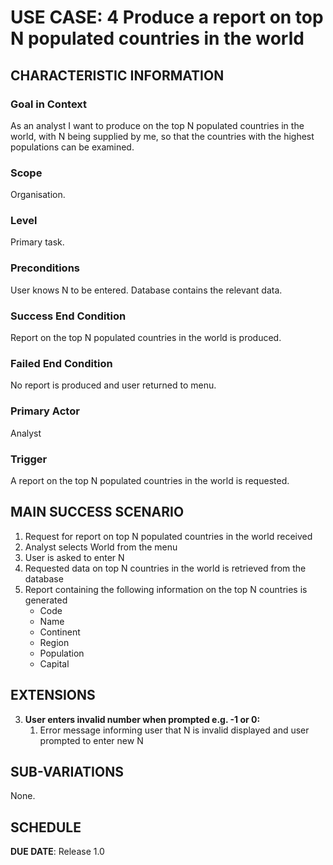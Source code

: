 # USE CASE: 4 Produce a report on top N populated countries in the world

## CHARACTERISTIC INFORMATION

### Goal in Context

As an analyst I want to produce on the top N populated countries in the world, with N being supplied by me, so that the countries with the highest populations can be examined. 

### Scope

Organisation.

### Level

Primary task.

### Preconditions

User knows N to be entered. Database contains the relevant data.

### Success End Condition

Report on the top N populated countries in the world is produced.

### Failed End Condition

No report is produced and user returned to menu.

### Primary Actor

Analyst

### Trigger

A report on the top N populated countries in the world is requested.

## MAIN SUCCESS SCENARIO

1. Request for report on top N populated countries in the world received
2. Analyst selects World from the menu
3. User is asked to enter N
4. Requested data on top N countries in the world is retrieved from the database
5. Report containing the following information on the top N countries is generated
    * Code
    * Name
    * Continent
    * Region
    * Population
    * Capital

## EXTENSIONS

3. **User enters invalid number when prompted e.g. -1 or 0:**
    1. Error message informing user that N is invalid displayed and user prompted to enter new N

## SUB-VARIATIONS

None.

## SCHEDULE

**DUE DATE**: Release 1.0